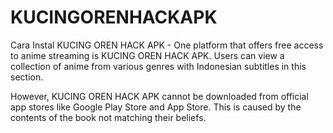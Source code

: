 # KUCINGORENHACKAPK
Cara Instal KUCING OREN HACK APK - One platform that offers free access to anime streaming is KUCING OREN HACK APK. Users can view a collection of anime from various genres with Indonesian subtitles in this section.

However, KUCING OREN HACK APK cannot be downloaded from official app stores like Google Play Store and App Store. This is caused by the contents of the book not matching their beliefs.
